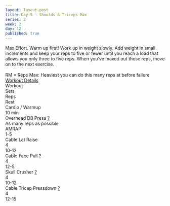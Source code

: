 ```yaml
---
layout: layout-post
title: Day 5 — Shoulds & Triceps Max
series: 2
week: 2
day: 12
published: true
---
```


<div class="ex_list">

  <div class="note _padding-bottom">Max Effort. Warm up first! Work up in weight slowly. Add weight in small increments and keep your reps to five or fewer until you reach a load that allows you only three to five reps. When you’ve maxed out those reps, move on to the next exercise. <br/><br/> RM = Reps Max: Heaviest you can do this many reps at before failure
  </div>

  <div class="note _padding-bottom"><a target="_blank" href="http://www.muscleandfitness.com/workouts/workout-routines/6-week-workout-serious-strength?day=5">Workout Details</a></div> 

  <div class="ex-3 desc">
    <div class="name">
      Workout 
    </div>
    <div class="set">Sets</div>
    <div class="rep">Reps</div>
    <div class="rep">Rest</div>
  </div>

  <div class="ex-3">
    <div class="name">
      Cardio / Warmup 
    </div>
    <div class="set">10 min</div>
    <div class="rep"></div>
  </div>

  <div class="ex">
    <div class="name">
      Overhead DB Press
      <a href="http://www.muscleandfitness.com/workouts/shoulder-exercises/videos/overhead-dumbbell-press" target="_blank">?</a>
      <div class="note">As many reps as possible</div>
    </div>
    <div class="set">AMRAP</div>
    <div class="rep">1-5</div>
    <div class="rest"></div>
  </div>

  <div class="ex">
    <div class="name">
      Cable Lat Raise
    </div>
    <div class="set">4</div>
    <div class="rep">10-12</div>
  </div>

  <div class="ex">
    <div class="name">
      Cable Face Pull
      <a href="http://www.muscleandfitness.com/workouts/shoulder-exercises/videos/face-pull" target="_blank">?</a>
    </div>
    <div class="set">4</div>
    <div class="rep">12-5</div>
  </div>

  <div class="ex">
    <div class="name">
      Skull Crusher
      <a href="http://www.muscleandfitness.com/workouts/chest-exercises/videos/barbell-bench-press" target="_blank">?</a>
    </div>
    <div class="set">4</div>
    <div class="rep">10-12</div>
  </div>

  <div class="ex">
    <div class="name">
      Cable Tricep Pressdown
      <a href="http://www.muscleandfitness.com/workouts/arm-exercises/videos/triceps-pressdown" target="_blank">?</a>
    </div>
    <div class="set">4</div>
    <div class="rep">12-15</div>
  </div>


</div>



